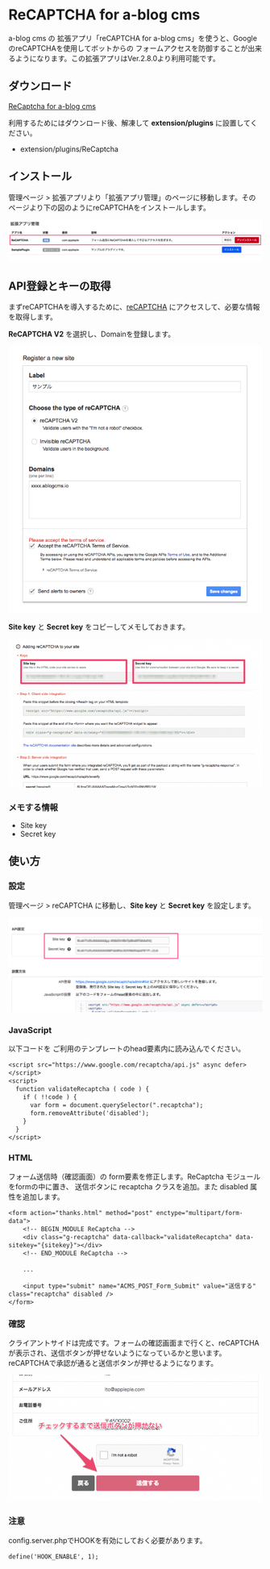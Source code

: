 # ReCAPTCHA for a-blog cms

a-blog cms の 拡張アプリ「reCAPTCHA for a-blog cms」を使うと、GoogleのreCAPTCHAを使用してボットからの
フォームアクセスを防御することが出来るようになります。この拡張アプリはVer.2.8.0より利用可能です。

## ダウンロード

[ReCaptcha for a-blog cms](https://github.com/appleple/acms-recaptcha/raw/master/build/recaptcha.zip)

利用するためにはダウンロード後、解凍して **extension/plugins** に設置してください。

* extension/plugins/ReCaptcha

## インストール

管理ページ > 拡張アプリより「拡張アプリ管理」のページに移動します。そのページより下の図のようにreCAPTCHAをインストールします。

![アプリ一覧](./images/app-index.png "アプリ一覧")

## API登録とキーの取得

まずreCAPTCHAを導入するために、[reCAPTCHA](https://www.google.com/recaptcha/admin#list) にアクセスして、必要な情報を取得します。

**ReCAPTCHA V2** を選択し、Domainを登録します。

![Register a new site](./images/api-input.png "Register a new site")

**Site key** と **Secret key** をコピーしてメモしておきます。

![Site key と　Secret key の取得](./images/api-input2.png "Site key と　Secret key の取得")

### メモする情報

* Site key
* Secret key

## 使い方

### 設定

管理ページ > reCAPTCHA に移動し、**Site key** と **Secret key** を設定します。

![設定画面](./images/setting.png "設定画面")


### JavaScript

以下コードを ご利用のテンプレートのhead要素内に読み込んでください。

```
<script src="https://www.google.com/recaptcha/api.js" async defer></script>
<script>
  function validateRecaptcha ( code ) {
    if ( !!code ) {
      var form = document.querySelector(".recaptcha");
      form.removeAttribute('disabled');
    }
  }
</script>
```

### HTML

フォーム送信時（確認画面）の form要素を修正します。ReCaptcha モジュールをformの中に置き、
送信ボタンに recaptcha クラスを追加。また disabled 属性を追加します。

```
<form action="thanks.html" method="post" enctype="multipart/form-data">
	<!-- BEGIN_MODULE ReCaptcha -->
	<div class="g-recaptcha" data-callback="validateRecaptcha" data-sitekey="{sitekey}"></div>
	<!-- END_MODULE ReCaptcha -->

	...

	<input type="submit" name="ACMS_POST_Form_Submit" value="送信する" class="recaptcha" disabled />
</form>
```

### 確認

クライアントサイドは完成です。フォームの確認画面まで行くと、reCAPTCHAが表示され、送信ボタンが押せないようになっているかと思います。reCAPTCHAで承認が通ると送信ボタンが押せるようになります。

![チェック画面](./images/result.png "チェック画面")

### 注意

config.server.phpでHOOKを有効にしておく必要があります。

```
define('HOOK_ENABLE', 1);
```


